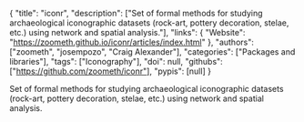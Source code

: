 {
  "title": "iconr",
  "description": ["Set of formal methods for studying archaeological iconographic datasets (rock-art, pottery decoration, stelae, etc.) using network and spatial analysis."],
  "links": {
    "Website": "https://zoometh.github.io/iconr/articles/index.html"
  },
  "authors": ["zoometh", "josempozo", "Craig Alexander"],
  "categories": ["Packages and libraries"],
  "tags": ["Iconography"],
  "doi": null,
  "githubs": ["https://github.com/zoometh/iconr"],
  "pypis": [null]
}

<!-- Generated by csv2md.R – do not edit by hand -->

Set of formal methods for studying archaeological iconographic datasets (rock-art, pottery decoration, stelae, etc.) using network and spatial analysis.